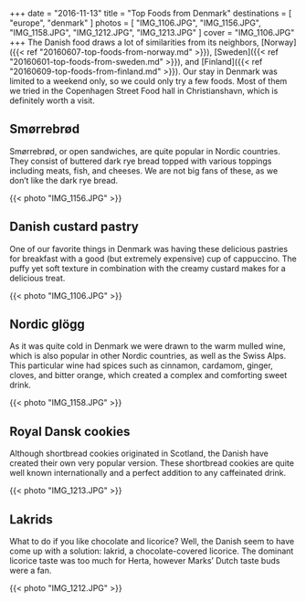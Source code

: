 +++
date   = "2016-11-13"
title  = "Top Foods from Denmark"
destinations = [ "europe", "denmark" ]
photos = [
  "IMG_1106.JPG", "IMG_1156.JPG", "IMG_1158.JPG", "IMG_1212.JPG", "IMG_1213.JPG"
]
cover = "IMG_1106.JPG"
+++
The Danish food draws a lot of similarities from its neighbors, [Norway]({{< ref "20160607-top-foods-from-norway.md" >}}), [Sweden]({{< ref "20160601-top-foods-from-sweden.md" >}}), and [Finland]({{< ref "20160609-top-foods-from-finland.md" >}}). Our stay in Denmark was limited to a weekend only, so we could only try a few foods. Most of them we tried in the Copenhagen Street Food hall in Christianshavn, which is definitely worth a visit.
<!--more-->

## Smørrebrød
Smørrebrød, or open sandwiches, are quite popular in Nordic countries. They consist of buttered dark rye bread topped with various toppings including meats, fish, and cheeses. We are not big fans of these, as we don’t like the dark rye bread.

{{< photo "IMG_1156.JPG" >}}

## Danish custard pastry
One of our favorite things in Denmark was having these delicious pastries for breakfast with a good (but extremely expensive) cup of cappuccino. The puffy yet soft texture in combination with the creamy custard makes for a delicious treat.

{{< photo "IMG_1106.JPG" >}}

## Nordic glögg
As it was quite cold in Denmark we were drawn to the warm mulled wine, which is also popular in other Nordic countries, as well as the Swiss Alps. This particular wine had spices such as cinnamon, cardamom, ginger, cloves, and bitter orange, which created a complex and comforting sweet drink.

{{< photo "IMG_1158.JPG" >}}

## Royal Dansk cookies
Although shortbread cookies originated in Scotland, the Danish have created their own very popular version. These shortbread cookies are quite well known internationally and a perfect addition to any caffeinated drink.

{{< photo "IMG_1213.JPG" >}}

## Lakrids
What to do if you like chocolate and licorice? Well, the Danish seem to have come up with a solution: lakrid, a chocolate-covered licorice. The dominant licorice taste was too much for Herta, however Marks’ Dutch taste buds were a fan.

{{< photo "IMG_1212.JPG" >}}